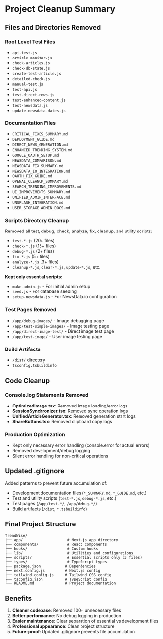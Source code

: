 # Project Cleanup Summary

## Files and Directories Removed

### Root Level Test Files
- `api-test.js`
- `article-monitor.js` 
- `check-articles.js`
- `check-db-state.js`
- `create-test-article.js`
- `detailed-check.js`
- `manual-test.js`
- `test-api.js`
- `test-direct-news.js`
- `test-enhanced-content.js`
- `test-newsdata.js`
- `update-newsdata-dates.js`

### Documentation Files
- `CRITICAL_FIXES_SUMMARY.md`
- `DEPLOYMENT_GUIDE.md`
- `DIRECT_NEWS_GENERATION.md`
- `ENHANCED_TRENDING_SYSTEM.md`
- `GOOGLE_OAUTH_SETUP.md`
- `NEWSDATA_COMPARISON.md`
- `NEWSDATA_FIX_SUMMARY.md`
- `NEWSDATA_IO_INTEGRATION.md`
- `OAUTH_FIX_GUIDE.md`
- `OPENAI_CLEANUP_SUMMARY.md`
- `SEARCH_TRENDING_IMPROVEMENTS.md`
- `UI_IMPROVEMENTS_SUMMARY.md`
- `UNIFIED_ADMIN_INTERFACE.md`
- `UNSPLASH_INTEGRATION.md`
- `USER_STORAGE_ADMIN_DOCS.md`

### Scripts Directory Cleanup
Removed all test, debug, check, analyze, fix, cleanup, and utility scripts:
- `test-*.js` (20+ files)
- `check-*.js` (15+ files) 
- `debug-*.js` (2+ files)
- `fix-*.js` (5+ files)
- `analyze-*.js` (3+ files)
- `cleanup-*.js`, `clear-*.js`, `update-*.js`, etc.

**Kept only essential scripts:**
- `make-admin.js` - For initial admin setup
- `seed.js` - For database seeding
- `setup-newsdata.js` - For NewsData.io configuration

### Test Pages Removed
- `/app/debug-images/` - Image debugging page
- `/app/test-simple-images/` - Image testing page  
- `/app/direct-image-test/` - Direct image test page
- `/app/test-image/` - User image testing page

### Build Artifacts
- `/dist/` directory
- `tsconfig.tsbuildinfo`

## Code Cleanup

### Console.log Statements Removed
- **OptimizedImage.tsx**: Removed image loading/error logs
- **SessionSynchronizer.tsx**: Removed sync operation logs  
- **UnifiedArticleGenerator.tsx**: Removed generation start logs
- **ShareButtons.tsx**: Removed clipboard copy logs

### Production Optimization
- Kept only necessary error handling (console.error for actual errors)
- Removed development/debug logging
- Silent error handling for non-critical operations

## Updated .gitignore
Added patterns to prevent future accumulation of:
- Development documentation files (`*_SUMMARY.md`, `*_GUIDE.md`, etc.)
- Test and utility scripts (`test-*.js`, `debug-*.js`, etc.)
- Test pages (`/app/test-*/`, `/app/debug-*/`)
- Build artifacts (`/dist`, `*.tsbuildinfo`)

## Final Project Structure
```
TrendWise/
├── app/                    # Next.js app directory
├── components/             # React components  
├── hooks/                  # Custom hooks
├── lib/                    # Utilities and configurations
├── scripts/                # Essential scripts only (3 files)
├── types/                  # TypeScript types
├── package.json           # Dependencies
├── next.config.js         # Next.js config
├── tailwind.config.js     # Tailwind CSS config
├── tsconfig.json          # TypeScript config
└── README.md              # Project documentation
```

## Benefits
1. **Cleaner codebase**: Removed 100+ unnecessary files
2. **Better performance**: No debug logging in production
3. **Easier maintenance**: Clear separation of essential vs development files
4. **Professional appearance**: Clean project structure
5. **Future-proof**: Updated .gitignore prevents file accumulation
